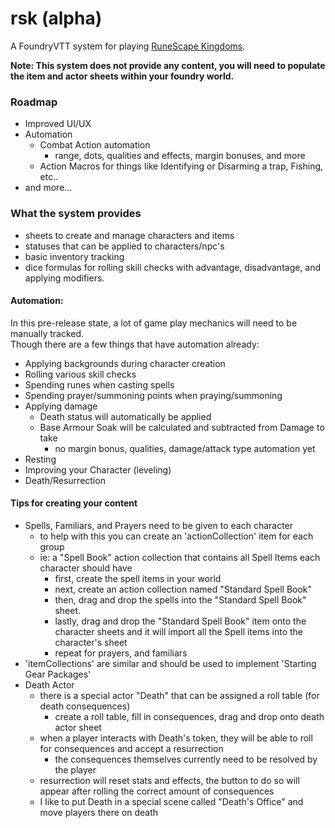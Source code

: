 # rsk (alpha)
A FoundryVTT system for playing [RuneScape Kingdoms](https://steamforged.com/pages/runescape-kingdoms#products).

**Note: This system does not provide any content, you will need to populate the item and actor sheets within your foundry world.**

### Roadmap
* Improved UI/UX
* Automation
    * Combat Action automation
        * range, dots, qualities and effects, margin bonuses, and more
    * Action Macros for things like Identifying or Disarming a trap, Fishing, etc..
* and more...

### What the system provides
* sheets to create and manage characters and items
* statuses that can be applied to characters/npc's
* basic inventory tracking
* dice formulas for rolling skill checks with advantage, disadvantage, and applying modifiers.

#### Automation:
In this pre-release state, a lot of game play mechanics will need to be manually tracked.    
Though there are a few things that have automation already:
- Applying backgrounds during character creation
- Rolling various skill checks
- Spending runes when casting spells
- Spending prayer/summoning points when praying/summoning
- Applying damage
    - Death status will automatically be applied
    - Base Armour Soak will be calculated and subtracted from Damage to take
        - no margin bonus, qualities, damage/attack type automation yet
- Resting
- Improving your Character (leveling)
- Death/Resurrection

#### Tips for creating your content
- Spells, Familiars, and Prayers need to be given to each character
    - to help with this you can create an 'actionCollection' item for each group
    - ie: a "Spell Book" action collection that contains all Spell Items each character should have
      - first, create the spell items in your world
      - next, create an action collection named "Standard Spell Book"
      - then, drag and drop the spells into the "Standard Spell Book" sheet.
      - lastly, drag and drop the "Standard Spell Book" item onto the character sheets and it will import all the Spell items into the character's sheet
      - repeat for prayers, and familiars
- 'itemCollections' are similar and should be used to implement 'Starting Gear Packages'
- Death Actor
    - there is a special actor "Death" that can be assigned a roll table (for death consequences)
        - create a roll table, fill in consequences, drag and drop onto death actor sheet
    - when a player interacts with Death's token, they will be able to roll for consequences and accept a resurrection
        - the consequences themselves currently need to be resolved by the player
    - resurrection will reset stats and effects, the button to do so will appear after rolling the correct amount of consequences
    - I like to put Death in a special scene called "Death's Office" and move players there on death